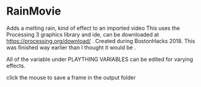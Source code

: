 # RainMovie
Adds a melting rain, kind of effect to an imported video
This uses the Processing 3 graphics library and ide, can be downloaded at https://processing.org/download/ .
Created during BostonHacks 2018. 
This was finished way earlier than I thought it would be .

All of the variable under PLAYTHING VARIABLES can be edited for varying effects.

click the mouse to save a frame in the output folder

